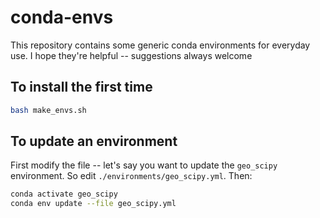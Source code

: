 # conda-envs

This repository contains some generic conda environments for everyday use.
I hope they're helpful -- suggestions always welcome

## To install the first time

```bash
bash make_envs.sh
```

## To update an environment

First modify the file -- let's say you want to update the `geo_scipy` environment.
So edit `./environments/geo_scipy.yml`.
Then:

```bash
conda activate geo_scipy
conda env update --file geo_scipy.yml
```
